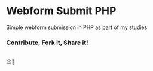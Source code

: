 # Webform Submit PHP
Simple webform submission in PHP as part of my studies

### Contribute, Fork it, Share it!
<br>
😉🚀

